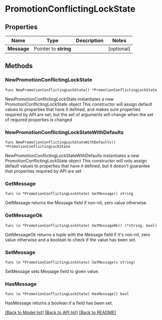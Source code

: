 # PromotionConflictingLockState

## Properties

Name | Type | Description | Notes
------------ | ------------- | ------------- | -------------
**Message** | Pointer to **string** |  | [optional] 

## Methods

### NewPromotionConflictingLockState

`func NewPromotionConflictingLockState() *PromotionConflictingLockState`

NewPromotionConflictingLockState instantiates a new PromotionConflictingLockState object
This constructor will assign default values to properties that have it defined,
and makes sure properties required by API are set, but the set of arguments
will change when the set of required properties is changed

### NewPromotionConflictingLockStateWithDefaults

`func NewPromotionConflictingLockStateWithDefaults() *PromotionConflictingLockState`

NewPromotionConflictingLockStateWithDefaults instantiates a new PromotionConflictingLockState object
This constructor will only assign default values to properties that have it defined,
but it doesn't guarantee that properties required by API are set

### GetMessage

`func (o *PromotionConflictingLockState) GetMessage() string`

GetMessage returns the Message field if non-nil, zero value otherwise.

### GetMessageOk

`func (o *PromotionConflictingLockState) GetMessageOk() (*string, bool)`

GetMessageOk returns a tuple with the Message field if it's non-nil, zero value otherwise
and a boolean to check if the value has been set.

### SetMessage

`func (o *PromotionConflictingLockState) SetMessage(v string)`

SetMessage sets Message field to given value.

### HasMessage

`func (o *PromotionConflictingLockState) HasMessage() bool`

HasMessage returns a boolean if a field has been set.


[[Back to Model list]](../README.md#documentation-for-models) [[Back to API list]](../README.md#documentation-for-api-endpoints) [[Back to README]](../README.md)


